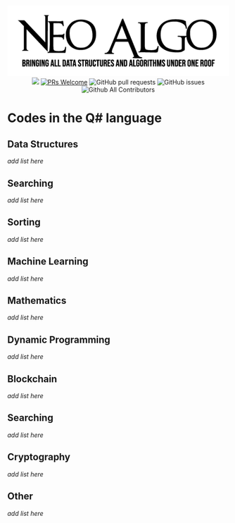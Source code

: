 <p align="center">
    <img src="img/neo_algo.png"><br>
    <img src="https://img.shields.io/github/license/tesseractcoding/neoalgo?style=flat">
    <a href="http://makeapullrequest.com" target="_blank"><img src="https://img.shields.io/badge/PRs-welcome-brightgreen.svg?style=flat" alt="PRs Welcome"></a>
    <img alt="GitHub pull requests" src="https://img.shields.io/github/issues-pr/tesseractcoding/neoalgo">
    <img alt="GitHub issues" src="https://img.shields.io/github/issues/tesseractcoding/neoalgo">
    <img alt="Github All Contributors" src="https://img.shields.io/github/all-contributors/tesseractcoding/neoalgo">
</p>

# Codes in the Q# language

## Data Structures

_add list here_

## Searching

_add list here_

## Sorting

_add list here_

## Machine Learning

_add list here_

## Mathematics

_add list here_

## Dynamic Programming

_add list here_

## Blockchain

_add list here_

## Searching

_add list here_

## Cryptography

_add list here_

## Other

_add list here_
